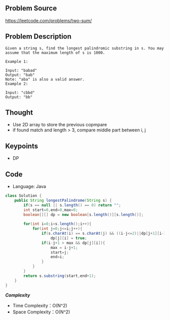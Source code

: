 ## Problem Source
https://leetcode.com/problems/two-sum/

## Problem Description
```
Given a string s, find the longest palindromic substring in s. You may assume that the maximum length of s is 1000.

Example 1:

Input: "babad"
Output: "bab"
Note: "aba" is also a valid answer.
Example 2:

Input: "cbbd"
Output: "bb"
```

## Thought
- Use 2D array to store the previous copmpare
- if found match and length > 3, compare middle part between i, j

## Keypoints
- DP


## Code
* Language: Java

```Java
class Solution {
    public String longestPalindrome(String s) {
        if(s == null || s.length() == 0) return "";
        int start=0,end=0,max=0;
        boolean[][] dp = new boolean[s.length()][s.length()];
        
        for(int i=0;i<s.length();i++){
            for(int j=0;j<=i;j++){
                if(s.charAt(i) == s.charAt(j) && ((i-j<=2)||dp[j+1][i-1]))
                    dp[j][i] = true;
                if(i-j+1 > max && dp[j][i]){
                    max = i-j+1;
                    start=j;
                    end=i;
                }
            }
        }
        return s.substring(start,end+1);
    }
}
```

***Complexity***

- Time Complexity：O(N^2)
- Space Complexity：O(N^2)
